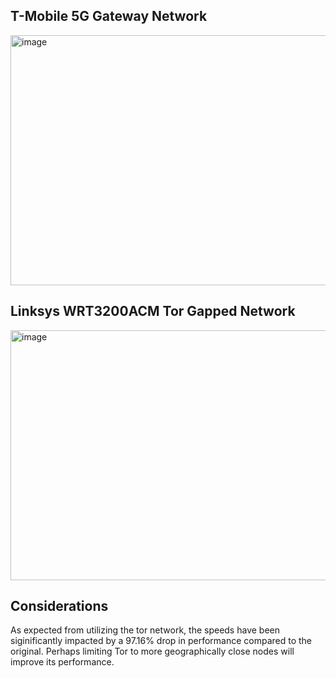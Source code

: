 ## T-Mobile 5G Gateway Network 
<img width="750" height="400" alt="image" src="https://github.com/user-attachments/assets/667a4af9-1d69-437e-9070-01544307561f" />

## Linksys WRT3200ACM Tor Gapped Network
<img width="750" height="400" alt="image" src="https://github.com/user-attachments/assets/cc4fd665-9cdb-4610-a9af-05abd274c2b7" />

## Considerations
As expected from utilizing the tor network, the speeds have been siginificantly impacted by a 97.16% drop in performance compared to the original. Perhaps limiting Tor to more geographically close nodes will improve its performance. 
